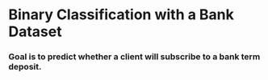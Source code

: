 # Binary Classification with a Bank Dataset

### Goal is to predict whether a client will subscribe to a bank term deposit.
